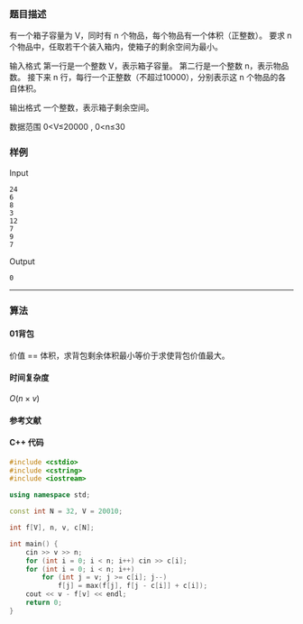 ### 题目描述

有一个箱子容量为 V，同时有 n 个物品，每个物品有一个体积（正整数）。
要求 n 个物品中，任取若干个装入箱内，使箱子的剩余空间为最小。

输入格式
第一行是一个整数 V，表示箱子容量。
第二行是一个整数 n，表示物品数。
接下来 n 行，每行一个正整数（不超过10000），分别表示这 n 个物品的各自体积。

输出格式
一个整数，表示箱子剩余空间。

数据范围
0<V≤20000 ,
0<n≤30 

### 样例

Input

```
24
6
8
3
12
7
9
7
```

Output

```
0
```

----------

### 算法
#### 01背包

价值 == 体积，求背包剩余体积最小等价于求使背包价值最大。

#### 时间复杂度

$O(n \times v)$

#### 参考文献

#### C++ 代码

``` cpp
#include <cstdio>
#include <cstring>
#include <iostream>

using namespace std;

const int N = 32, V = 20010;

int f[V], n, v, c[N];

int main() {
    cin >> v >> n;
    for (int i = 0; i < n; i++) cin >> c[i];
    for (int i = 0; i < n; i++)
        for (int j = v; j >= c[i]; j--)
            f[j] = max(f[j], f[j - c[i]] + c[i]);
    cout << v - f[v] << endl;
    return 0;
}
```